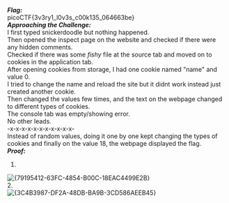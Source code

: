 ***Flag:*** <br>
picoCTF{3v3ry1_l0v3s_c00k135_064663be} <br>
***Approaching the Challenge:*** <br>
I first typed snickerdoodle but nothing happened. <br>
Then opened the inspect page on the website and checked if there were any hidden comments. <br>
Checked if there was some *fishy* file at the source tab and moved on to cookies in the application tab. <br>
After opening cookies from storage, I had one cookie named "name" and value 0. <br>
I tried to change the name and reload the site but it didnt work instead just created another cookie. <br>
Then changed the values few times, and the text on the webpage changed to different types of cookies. <br>
The console tab was empty/showing error. <br>
No other leads. <br>
-x-x-x-x-x-x-x-x-x-x-x- <br>
Instead of random values, doing it one by one kept changing the types of cookies and finally on the value 18, the webpage displayed the flag.
<br>
***Proof:***
1. <br>
![{79195412-63FC-4854-B00C-18EAC4499E2B}](https://github.com/user-attachments/assets/1acbad5c-7636-476d-a102-be387a06482b)
<br>
2. <br>
![{3C4B3987-DF2A-48DB-BA9B-3CD586AEEB45}](https://github.com/user-attachments/assets/fcd8842a-cdd9-4e24-844c-97b8ef808991)
